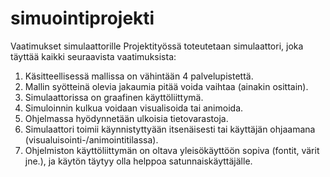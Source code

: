 # simuointiprojekti

Vaatimukset simulaattorille Projektityössä toteutetaan simulaattori, joka täyttää kaikki seuraavista vaatimuksista: 
1.   Käsitteellisessä mallissa on vähintään 4 palvelupistettä.  
2.   Mallin syötteinä olevia jakaumia pitää voida vaihtaa (ainakin osittain). 
3.   Simulaattorissa on graafinen käyttöliittymä. 
4.   Simuloinnin kulkua voidaan visualisoida tai animoida. 
5.   Ohjelmassa hyödynnetään ulkoisia tietovarastoja. 
6.   Simulaattori toimii käynnistyttyään itsenäisesti tai käyttäjän ohjaamana (visualuisointi-/animointitilassa). 
7.   Ohjelmiston käyttöliittymän on oltava yleisökäyttöön sopiva (fontit, värit jne.), ja käytön täytyy olla helppoa satunnaiskäyttäjälle. 
